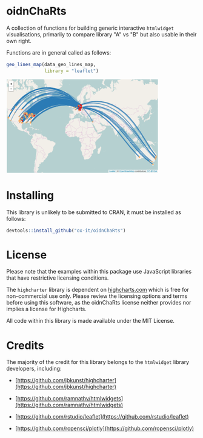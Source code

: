 # oidnChaRts

A collection of functions for building generic interactive `htmlwidget` visualisations, primarily to compare library "A" vs "B" but also usable in their own right.

Functions are in general called as follows:

```r
geo_lines_map(data_geo_lines_map, 
              library = "leaflet")
```
<img src="/geo_lines_map.png" width="400">

# Installing

This library is unlikely to be submitted to CRAN, it must be installed as follows:

```r
devtools::install_github("ox-it/oidnChaRts")
```

# License

Please note that the examples within this package use JavaScript libraries that have restrictive licensing conditions. 

The `highcharter` library is dependent on [highcharts.com](highcharts.com) which is free for non-commercial use only. Please review the licensing options and terms before using this software, as the oidnChaRts license neither provides nor implies a license for Highcharts. 

All code within this library is made available under the MIT License.

# Credits

The majority of the credit for this library belongs to the `htmlwidget` library developers, including:

- [https://github.com/jbkunst/highcharter](https://github.com/jbkunst/highcharter)

- [https://github.com/ramnathv/htmlwidgets](https://github.com/ramnathv/htmlwidgets)

- [https://github.com/rstudio/leaflet](https://github.com/rstudio/leaflet)

- [https://github.com/ropensci/plotly](https://github.com/ropensci/plotly)










